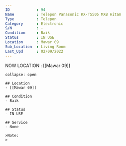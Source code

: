 ```yaml
---
ID            : 94
Name          : Telepon Panasonic KX-TS505 MXB Hitam
Type          : Telepon
Category      : Electronic
S/N           : -
Condition     : Baik
Status        : IN USE
Location      : Mawar 09
Sub_Location  : Living Room
Last_Upd      : 02/09/2022
---
```



NOW LOCATION : [[Mawar 09]]

```ad-History
collapse: open

## Location
- [[Mawar 09]]

## Condition
- Baik

## Status
- IN USE

## Service
- None

>Note:
>


```
